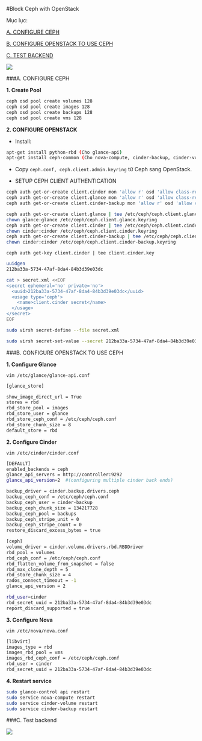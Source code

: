 #Block Ceph with OpenStack

Mục lục:

[A. CONFIGURE CEPH](#A)

[B. CONFIGURE OPENSTACK TO USE CEPH](#B)

[C. TEST BACKEND](#C)

<img src=http://i.imgur.com/cSSCBUc.png>

<a name="A"></a>
###A. CONFIGURE CEPH

**1. Create Pool**

```sh
ceph osd pool create volumes 128
ceph osd pool create images 128
ceph osd pool create backups 128
ceph osd pool create vms 128
```

**2. CONFIGURE OPENSTACK**

- Install:

```sh
apt-get install python-rbd (Cho glance-api)
apt-get install ceph-common (Cho nova-compute, cinder-backup, cinder-volume)
```

- Copy `ceph.conf, ceph.client.admin.keyring` từ Ceph sang OpenStack.

- SETUP CEPH CLIENT AUTHENTICATION

```sh
ceph auth get-or-create client.cinder mon 'allow r' osd 'allow class-read object_prefix rbd_children, allow rwx pool=volumes, allow rwx pool=vms, allow rx pool=images'
ceph auth get-or-create client.glance mon 'allow r' osd 'allow class-read object_prefix rbd_children, allow rwx pool=images'
ceph auth get-or-create client.cinder-backup mon 'allow r' osd 'allow class-read object_prefix rbd_children, allow rwx pool=backups'
```

```sh
ceph auth get-or-create client.glance | tee /etc/ceph/ceph.client.glance.keyring 
chown glance:glance /etc/ceph/ceph.client.glance.keyring
ceph auth get-or-create client.cinder | tee /etc/ceph/ceph.client.cinder.keyring 
chown cinder:cinder /etc/ceph/ceph.client.cinder.keyring
ceph auth get-or-create client.cinder-backup | tee /etc/ceph/ceph.client.cinder-backup.keyring
chown cinder:cinder /etc/ceph/ceph.client.cinder-backup.keyring
```

`ceph auth get-key client.cinder | tee client.cinder.key`
```sh
uuidgen
212ba33a-5734-47af-8da4-84b3d39e03dc
```
```sh
cat > secret.xml <<EOF
<secret ephemeral='no' private='no'>
  <uuid>212ba33a-5734-47af-8da4-84b3d39e03dc</uuid>
  <usage type='ceph'>
    <name>client.cinder secret</name>
  </usage>
</secret>
EOF
```

```sh
sudo virsh secret-define --file secret.xml

sudo virsh secret-set-value --secret 212ba33a-5734-47af-8da4-84b3d39e03dc --base64 $(cat client.cinder.key) && rm client.cinder.key secret.xml
```

<a name="B"></a>
###B. CONFIGURE OPENSTACK TO USE CEPH

**1. Configure Glance**

`vim /etc/glance/glance-api.conf`

```sh
[glance_store]

show_image_direct_url = True
stores = rbd
rbd_store_pool = images
rbd_store_user = glance
rbd_store_ceph_conf = /etc/ceph/ceph.conf
rbd_store_chunk_size = 8
default_store = rbd
```

**2. Configure Cinder**

`vim /etc/cinder/cinder.conf`

```sh
[DEFAULT]
enabled_backends = ceph
glance_api_servers = http://controller:9292
glance_api_version=2  #(configuring multiple cinder back ends)

backup_driver = cinder.backup.drivers.ceph
backup_ceph_conf = /etc/ceph/ceph.conf
backup_ceph_user = cinder-backup
backup_ceph_chunk_size = 134217728
backup_ceph_pool = backups
backup_ceph_stripe_unit = 0
backup_ceph_stripe_count = 0
restore_discard_excess_bytes = true

[ceph]
volume_driver = cinder.volume.drivers.rbd.RBDDriver
rbd_pool = volumes
rbd_ceph_conf = /etc/ceph/ceph.conf
rbd_flatten_volume_from_snapshot = false
rbd_max_clone_depth = 5
rbd_store_chunk_size = 4
rados_connect_timeout = -1
glance_api_version = 2

rbd_user=cinder
rbd_secret_uuid = 212ba33a-5734-47af-8da4-84b3d39e03dc
report_discard_supported = true
```

**3. Configure Nova**

`vim /etc/nova/nova.conf`

```sh
[libvirt]
images_type = rbd
images_rbd_pool = vms
images_rbd_ceph_conf = /etc/ceph/ceph.conf
rbd_user = cinder
rbd_secret_uuid = 212ba33a-5734-47af-8da4-84b3d39e03dc
```

**4. Restart service**

```sh
sudo glance-control api restart
sudo service nova-compute restart
sudo service cinder-volume restart
sudo service cinder-backup restart
```

<a name="C"></a>
###C. Test backend

<img src=http://i.imgur.com/6uzig1C.png>
















